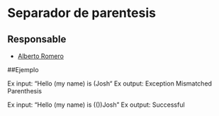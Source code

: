 Separador de parentesis
=======================

## Responsable

* [Alberto Romero](http://albertoromero.info/)

##Ejemplo

Ex input: “Hello (my name) is (Josh“
Ex output: Exception Mismatched Parenthesis

Ex input: “Hello (my name) is (())Josh” 
Ex output: Successful
